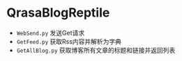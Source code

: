 # QrasaBlogReptile

- `WebSend.py` 发送Get请求
- `GetFeed.py` 获取Rss内容并解析为字典
- `GetAllBlog.py` 获取博客所有文章的标题和链接并返回列表